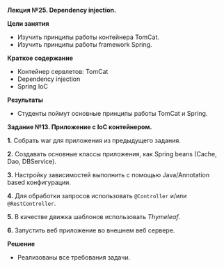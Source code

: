 **Лекция №25. Dependency injection.**

**Цели занятия**
- Изучить принципы работы контейнера TomCat.
- Изучить принципы работы framework Spring.

**Краткое содержание**
- Контейнер сервлетов: TomCat
- Dependency injection
- Spring IoC

**Результаты**
- Студенты поймут основные принципы работы TomCat и Spring.


**Задание №13. Приложение с IoC контейнером.**

**1.** Собрать war для приложения из предыдущего задания.

**2.** Создавать основные классы приложения, как Spring beans (Cache, Dao, DBService).

**3.** Настройку зависимостей выполнить с помощью Java/Annotation based конфигурации.

**4.** Для обработки запросов использовать `@Controller` и/или `@RestController`.

**5.** В качестве движка шаблонов использовать _Thymeleaf_.

**6.** Запустить веб приложение во внешнем веб сервере.

**Решение**

- Реализованы все требования задачи.


